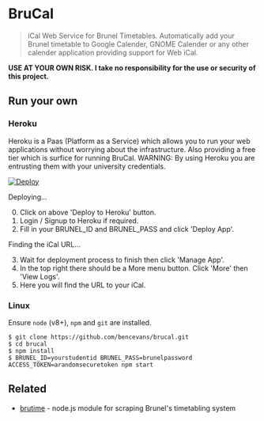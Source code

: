 # BruCal

> iCal Web Service for Brunel Timetables. Automatically add your Brunel timetable to Google Calender, GNOME Calender or any other calender application providing support for Web iCal.

**USE AT YOUR OWN RISK. I take no responsibility for the use or security of this project.**

## Run your own

### Heroku

Heroku is a Paas (Platform as a Service) which allows you to run your web applications without worrying about the infrastructure. Also providing a free tier which is surfice for running BruCal. WARNING: By using Heroku you are entrusting them with your university credentials.

[![Deploy](https://www.herokucdn.com/deploy/button.png)](https://heroku.com/deploy?template=https://github.com/bencevans/brucal)

Deploying...

0. Click on above 'Deploy to Heroku' button.
1. Login / Signup to Heroku if required.
3. Fill in your BRUNEL_ID and BRUNEL_PASS and click 'Deploy App'.

Finding the iCal URL...

3. Wait for deployment process to finish then click 'Manage App'.
4. In the top right there should be a More menu button. Click 'More' then 'View Logs'.
5. Here you will find the URL to your iCal.

### Linux

Ensure `node` (v8+), `npm` and `git` are installed.

    $ git clone https://github.com/bencevans/brucal.git
    $ cd brucal
    $ npm install
    $ BRUNEL_ID=yourstudentid BRUNEL_PASS=brunelpassword ACCESS_TOKEN=arandomsecuretoken npm start

## Related

* [brutime](https://github.com/bencevans/brutime) - node.js module for scraping Brunel's timetabling system
